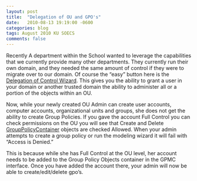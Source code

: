```yaml
---
layout: post
title:  "Delegation of OU and GPO's"
date:   2010-08-13 19:19:00 -0600
categories: blog
tags: August 2010 KU SOECS
comments: false
---
```

Recently A department within the School wanted to leverage the capabilities that we currently provide many other departments. They currently run their own domain, and they needed the same amount of control if they were to migrate over to our domain. Of course the “easy” button here is the [Delegation of Control Wizard](http://technet.microsoft.com/en-us/magazine/2007.02.activedirectory.aspx). This gives you the ability to grant a user in your domain or another trusted domain the ability to administer all or a portion of the objects within an OU.

Now, while your newly created OU Admin can create user accounts, computer accounts, organizational units and groups, she does not get the ability to create Group Policies. If you gave the account Full Control you can check permissions on the OU you will see that Create and Delete [GroupPolicyContainer](http://technet.microsoft.com/en-us/windowsserver/cc817587.aspx) objects are checked Allowed. When your admin attempts to create a group policy or run the modeling wizard it will fail with “Access is Denied.”

This is because while she has Full Control at the OU level, her account needs to be added to the Group Policy Objects container in the GPMC interface. Once you have added the account there, your admin will now be able to create/edit/delete gpo’s.
